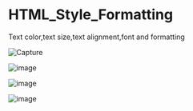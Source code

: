 # HTML_Style_Formatting
Text color,text size,text alignment,font and formatting


![Capture](https://user-images.githubusercontent.com/82764021/118921593-14124600-b956-11eb-9d37-c1f5897b3883.PNG)

![image](https://user-images.githubusercontent.com/82764021/118921748-563b8780-b956-11eb-86e7-760cb22a4019.png)

![image](https://user-images.githubusercontent.com/82764021/118921870-926ee800-b956-11eb-93a7-305fd79a140b.png)


![image](https://user-images.githubusercontent.com/82764021/118921993-cea24880-b956-11eb-96ed-f99a4967691a.png)



